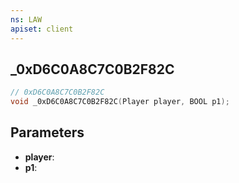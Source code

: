```yaml
---
ns: LAW
apiset: client
---
```

## _0xD6C0A8C7C0B2F82C

```c
// 0xD6C0A8C7C0B2F82C
void _0xD6C0A8C7C0B2F82C(Player player, BOOL p1);
```


## Parameters
* **player**:
* **p1**: